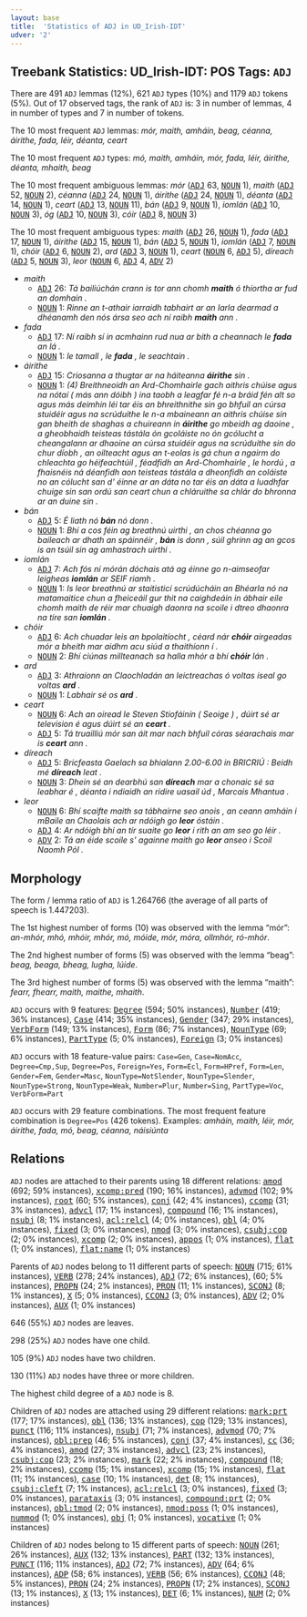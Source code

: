 ```yaml
---
layout: base
title:  'Statistics of ADJ in UD_Irish-IDT'
udver: '2'
---
```


## Treebank Statistics: UD_Irish-IDT: POS Tags: `ADJ`

There are 491 `ADJ` lemmas (12%), 621 `ADJ` types (10%) and 1179 `ADJ` tokens (5%).
Out of 17 observed tags, the rank of `ADJ` is: 3 in number of lemmas, 4 in number of types and 7 in number of tokens.

The 10 most frequent `ADJ` lemmas: <em>mór, maith, amháin, beag, céanna, áirithe, fada, léir, déanta, ceart</em>

The 10 most frequent `ADJ` types:  <em>mó, maith, amháin, mór, fada, léir, áirithe, déanta, mhaith, beag</em>

The 10 most frequent ambiguous lemmas: <em>mór</em> (<tt><a href="ga_idt-pos-ADJ.html">ADJ</a></tt> 63, <tt><a href="ga_idt-pos-NOUN.html">NOUN</a></tt> 1), <em>maith</em> (<tt><a href="ga_idt-pos-ADJ.html">ADJ</a></tt> 52, <tt><a href="ga_idt-pos-NOUN.html">NOUN</a></tt> 2), <em>céanna</em> (<tt><a href="ga_idt-pos-ADJ.html">ADJ</a></tt> 24, <tt><a href="ga_idt-pos-NOUN.html">NOUN</a></tt> 1), <em>áirithe</em> (<tt><a href="ga_idt-pos-ADJ.html">ADJ</a></tt> 24, <tt><a href="ga_idt-pos-NOUN.html">NOUN</a></tt> 1), <em>déanta</em> (<tt><a href="ga_idt-pos-ADJ.html">ADJ</a></tt> 14, <tt><a href="ga_idt-pos-NOUN.html">NOUN</a></tt> 1), <em>ceart</em> (<tt><a href="ga_idt-pos-ADJ.html">ADJ</a></tt> 13, <tt><a href="ga_idt-pos-NOUN.html">NOUN</a></tt> 11), <em>bán</em> (<tt><a href="ga_idt-pos-ADJ.html">ADJ</a></tt> 9, <tt><a href="ga_idt-pos-NOUN.html">NOUN</a></tt> 1), <em>iomlán</em> (<tt><a href="ga_idt-pos-ADJ.html">ADJ</a></tt> 10, <tt><a href="ga_idt-pos-NOUN.html">NOUN</a></tt> 3), <em>óg</em> (<tt><a href="ga_idt-pos-ADJ.html">ADJ</a></tt> 10, <tt><a href="ga_idt-pos-NOUN.html">NOUN</a></tt> 3), <em>cóir</em> (<tt><a href="ga_idt-pos-ADJ.html">ADJ</a></tt> 8, <tt><a href="ga_idt-pos-NOUN.html">NOUN</a></tt> 3)

The 10 most frequent ambiguous types:  <em>maith</em> (<tt><a href="ga_idt-pos-ADJ.html">ADJ</a></tt> 26, <tt><a href="ga_idt-pos-NOUN.html">NOUN</a></tt> 1), <em>fada</em> (<tt><a href="ga_idt-pos-ADJ.html">ADJ</a></tt> 17, <tt><a href="ga_idt-pos-NOUN.html">NOUN</a></tt> 1), <em>áirithe</em> (<tt><a href="ga_idt-pos-ADJ.html">ADJ</a></tt> 15, <tt><a href="ga_idt-pos-NOUN.html">NOUN</a></tt> 1), <em>bán</em> (<tt><a href="ga_idt-pos-ADJ.html">ADJ</a></tt> 5, <tt><a href="ga_idt-pos-NOUN.html">NOUN</a></tt> 1), <em>iomlán</em> (<tt><a href="ga_idt-pos-ADJ.html">ADJ</a></tt> 7, <tt><a href="ga_idt-pos-NOUN.html">NOUN</a></tt> 1), <em>chóir</em> (<tt><a href="ga_idt-pos-ADJ.html">ADJ</a></tt> 6, <tt><a href="ga_idt-pos-NOUN.html">NOUN</a></tt> 2), <em>ard</em> (<tt><a href="ga_idt-pos-ADJ.html">ADJ</a></tt> 3, <tt><a href="ga_idt-pos-NOUN.html">NOUN</a></tt> 1), <em>ceart</em> (<tt><a href="ga_idt-pos-NOUN.html">NOUN</a></tt> 6, <tt><a href="ga_idt-pos-ADJ.html">ADJ</a></tt> 5), <em>díreach</em> (<tt><a href="ga_idt-pos-ADJ.html">ADJ</a></tt> 5, <tt><a href="ga_idt-pos-NOUN.html">NOUN</a></tt> 3), <em>leor</em> (<tt><a href="ga_idt-pos-NOUN.html">NOUN</a></tt> 6, <tt><a href="ga_idt-pos-ADJ.html">ADJ</a></tt> 4, <tt><a href="ga_idt-pos-ADV.html">ADV</a></tt> 2)


* <em>maith</em>
  * <tt><a href="ga_idt-pos-ADJ.html">ADJ</a></tt> 26: <em>Tá bailiúchán crann is tor ann chomh <b>maith</b> ó thíortha ar fud an domhain .</em>
  * <tt><a href="ga_idt-pos-NOUN.html">NOUN</a></tt> 1: <em>Rinne an t-athair iarraidh tabhairt ar an Iarla dearmad a dhéanamh den nós ársa seo ach ní raibh <b>maith</b> ann .</em>
* <em>fada</em>
  * <tt><a href="ga_idt-pos-ADJ.html">ADJ</a></tt> 17: <em>Ní raibh sí in acmhainn rud nua ar bith a cheannach le <b>fada</b> an lá .</em>
  * <tt><a href="ga_idt-pos-NOUN.html">NOUN</a></tt> 1: <em>le tamall , le <b>fada</b> , le seachtain .</em>
* <em>áirithe</em>
  * <tt><a href="ga_idt-pos-ADJ.html">ADJ</a></tt> 15: <em>Criosanna a thugtar ar na háiteanna <b>áirithe</b> sin .</em>
  * <tt><a href="ga_idt-pos-NOUN.html">NOUN</a></tt> 1: <em>(4) Breithneoidh an Ard-Chomhairle gach aithris chúise agus na nótaí ( más ann dóibh ) ina taobh a leagfar fé n-a bráid fén alt so agus más deimhin léi tar éis an bhreithnithe sin go bhfuil an cúrsa stuidéir agus na scrúduithe le n-a mbaineann an aithris chúise sin gan bheith de shaghas a chuireann in <b>áirithe</b> go mbeidh ag daoine , a gheobhaidh teisteas tástála ón gcoláiste no ón gcólucht a cheangalann ar dhaoine an cúrsa stuidéir agus na scrúduithe sin do chur díobh , an oilteacht agus an t-eolas is gá chun a ngairm do chleachta go héifeachtúil , féadfidh an Ard-Chomhairle , le hordú , a fhaisnéis ná déanfidh aon teisteas tástála a dheonfidh an coláiste no an cólucht san d' éinne ar an dáta no tar éis an dáta a luadhfar chuige sin san ordú san ceart chun a chláruithe sa chlár do bhronna ar an duine sin .</em>
* <em>bán</em>
  * <tt><a href="ga_idt-pos-ADJ.html">ADJ</a></tt> 5: <em>É liath nó <b>bán</b> nó donn .</em>
  * <tt><a href="ga_idt-pos-NOUN.html">NOUN</a></tt> 1: <em>Bhí a cos féin ag breathnú uirthi , an chos chéanna go baileach ar dhath an spáinnéir , <b>bán</b> is donn , súil ghrinn ag an gcos is an tsúil sin ag amhastrach uirthi .</em>
* <em>iomlán</em>
  * <tt><a href="ga_idt-pos-ADJ.html">ADJ</a></tt> 7: <em>Ach fós ní mórán dóchais atá ag éinne go n-aimseofar leigheas <b>iomlán</b> ar SEIF riamh .</em>
  * <tt><a href="ga_idt-pos-NOUN.html">NOUN</a></tt> 1: <em>Is leor breathnú ar staitisticí scrúdúcháin an Bhéarla nó na matamaitice chun a fheiceáil gur thit na caighdeáin in ábhair eile chomh maith de réir mar chuaigh daonra na scoile i dtreo dhaonra na tíre san <b>iomlán</b> .</em>
* <em>chóir</em>
  * <tt><a href="ga_idt-pos-ADJ.html">ADJ</a></tt> 6: <em>Ach chuadar leis an bpolaitíocht , céard nár <b>chóir</b> airgeadas mór a bheith mar aidhm acu siúd a thaithíonn í .</em>
  * <tt><a href="ga_idt-pos-NOUN.html">NOUN</a></tt> 2: <em>Bhí ciúnas millteanach sa halla mhór a bhí <b>chóir</b> lán .</em>
* <em>ard</em>
  * <tt><a href="ga_idt-pos-ADJ.html">ADJ</a></tt> 3: <em>Athraíonn an Claochladán an leictreachas ó voltas íseal go voltas <b>ard</b> .</em>
  * <tt><a href="ga_idt-pos-NOUN.html">NOUN</a></tt> 1: <em>Labhair sé os <b>ard</b> .</em>
* <em>ceart</em>
  * <tt><a href="ga_idt-pos-NOUN.html">NOUN</a></tt> 6: <em>Ach an oiread le Steven Stiofáinín ( Seoige ) , dúirt sé ar television é agus dúirt sé an <b>ceart</b> .</em>
  * <tt><a href="ga_idt-pos-ADJ.html">ADJ</a></tt> 5: <em>Tá truailliú mór san áit mar nach bhfuil córas séarachais mar is <b>ceart</b> ann .</em>
* <em>díreach</em>
  * <tt><a href="ga_idt-pos-ADJ.html">ADJ</a></tt> 5: <em>Bricfeasta Gaelach sa bhialann 2.00-6.00 in BRICRIÚ : Beidh mé <b>díreach</b> leat .</em>
  * <tt><a href="ga_idt-pos-NOUN.html">NOUN</a></tt> 3: <em>Dhein sé an dearbhú san <b>díreach</b> mar a chonaic sé sa leabhar é , déanta i ndiaidh an ridire uasail úd , Marcais Mhantua .</em>
* <em>leor</em>
  * <tt><a href="ga_idt-pos-NOUN.html">NOUN</a></tt> 6: <em>Bhí scaifte maith sa tábhairne seo anois , an ceann amháin i mBaile an Chaolais ach ar ndóigh go <b>leor</b> óstáin .</em>
  * <tt><a href="ga_idt-pos-ADJ.html">ADJ</a></tt> 4: <em>Ar ndóigh bhí an tír suaite go <b>leor</b> i rith an am seo go léir .</em>
  * <tt><a href="ga_idt-pos-ADV.html">ADV</a></tt> 2: <em>Tá an éide scoile s' againne maith go <b>leor</b> anseo i Scoil Naomh Pól .</em>

## Morphology

The form / lemma ratio of `ADJ` is 1.264766 (the average of all parts of speech is 1.447203).

The 1st highest number of forms (10) was observed with the lemma “mór”: <em>an-mhór, mhó, mhóir, mhór, mó, móide, mór, móra, ollmhór, ró-mhór</em>.

The 2nd highest number of forms (5) was observed with the lemma “beag”: <em>beag, beaga, bheag, lugha, lúide</em>.

The 3rd highest number of forms (5) was observed with the lemma “maith”: <em>fearr, fhearr, maith, maithe, mhaith</em>.

`ADJ` occurs with 9 features: <tt><a href="ga_idt-feat-Degree.html">Degree</a></tt> (594; 50% instances), <tt><a href="ga_idt-feat-Number.html">Number</a></tt> (419; 36% instances), <tt><a href="ga_idt-feat-Case.html">Case</a></tt> (414; 35% instances), <tt><a href="ga_idt-feat-Gender.html">Gender</a></tt> (347; 29% instances), <tt><a href="ga_idt-feat-VerbForm.html">VerbForm</a></tt> (149; 13% instances), <tt><a href="ga_idt-feat-Form.html">Form</a></tt> (86; 7% instances), <tt><a href="ga_idt-feat-NounType.html">NounType</a></tt> (69; 6% instances), <tt><a href="ga_idt-feat-PartType.html">PartType</a></tt> (5; 0% instances), <tt><a href="ga_idt-feat-Foreign.html">Foreign</a></tt> (3; 0% instances)

`ADJ` occurs with 18 feature-value pairs: `Case=Gen`, `Case=NomAcc`, `Degree=Cmp,Sup`, `Degree=Pos`, `Foreign=Yes`, `Form=Ecl`, `Form=HPref`, `Form=Len`, `Gender=Fem`, `Gender=Masc`, `NounType=NotSlender`, `NounType=Slender`, `NounType=Strong`, `NounType=Weak`, `Number=Plur`, `Number=Sing`, `PartType=Voc`, `VerbForm=Part`

`ADJ` occurs with 29 feature combinations.
The most frequent feature combination is `Degree=Pos` (426 tokens).
Examples: <em>amháin, maith, léir, mór, áirithe, fada, mó, beag, céanna, náisiúnta</em>


## Relations

`ADJ` nodes are attached to their parents using 18 different relations: <tt><a href="ga_idt-dep-amod.html">amod</a></tt> (692; 59% instances), <tt><a href="ga_idt-dep-xcomp-pred.html">xcomp:pred</a></tt> (190; 16% instances), <tt><a href="ga_idt-dep-advmod.html">advmod</a></tt> (102; 9% instances), <tt><a href="ga_idt-dep-root.html">root</a></tt> (60; 5% instances), <tt><a href="ga_idt-dep-conj.html">conj</a></tt> (42; 4% instances), <tt><a href="ga_idt-dep-ccomp.html">ccomp</a></tt> (31; 3% instances), <tt><a href="ga_idt-dep-advcl.html">advcl</a></tt> (17; 1% instances), <tt><a href="ga_idt-dep-compound.html">compound</a></tt> (16; 1% instances), <tt><a href="ga_idt-dep-nsubj.html">nsubj</a></tt> (8; 1% instances), <tt><a href="ga_idt-dep-acl-relcl.html">acl:relcl</a></tt> (4; 0% instances), <tt><a href="ga_idt-dep-obl.html">obl</a></tt> (4; 0% instances), <tt><a href="ga_idt-dep-fixed.html">fixed</a></tt> (3; 0% instances), <tt><a href="ga_idt-dep-nmod.html">nmod</a></tt> (3; 0% instances), <tt><a href="ga_idt-dep-csubj-cop.html">csubj:cop</a></tt> (2; 0% instances), <tt><a href="ga_idt-dep-xcomp.html">xcomp</a></tt> (2; 0% instances), <tt><a href="ga_idt-dep-appos.html">appos</a></tt> (1; 0% instances), <tt><a href="ga_idt-dep-flat.html">flat</a></tt> (1; 0% instances), <tt><a href="ga_idt-dep-flat-name.html">flat:name</a></tt> (1; 0% instances)

Parents of `ADJ` nodes belong to 11 different parts of speech: <tt><a href="ga_idt-pos-NOUN.html">NOUN</a></tt> (715; 61% instances), <tt><a href="ga_idt-pos-VERB.html">VERB</a></tt> (278; 24% instances), <tt><a href="ga_idt-pos-ADJ.html">ADJ</a></tt> (72; 6% instances),  (60; 5% instances), <tt><a href="ga_idt-pos-PROPN.html">PROPN</a></tt> (24; 2% instances), <tt><a href="ga_idt-pos-PRON.html">PRON</a></tt> (11; 1% instances), <tt><a href="ga_idt-pos-SCONJ.html">SCONJ</a></tt> (8; 1% instances), <tt><a href="ga_idt-pos-X.html">X</a></tt> (5; 0% instances), <tt><a href="ga_idt-pos-CCONJ.html">CCONJ</a></tt> (3; 0% instances), <tt><a href="ga_idt-pos-ADV.html">ADV</a></tt> (2; 0% instances), <tt><a href="ga_idt-pos-AUX.html">AUX</a></tt> (1; 0% instances)

646 (55%) `ADJ` nodes are leaves.

298 (25%) `ADJ` nodes have one child.

105 (9%) `ADJ` nodes have two children.

130 (11%) `ADJ` nodes have three or more children.

The highest child degree of a `ADJ` node is 8.

Children of `ADJ` nodes are attached using 29 different relations: <tt><a href="ga_idt-dep-mark-prt.html">mark:prt</a></tt> (177; 17% instances), <tt><a href="ga_idt-dep-obl.html">obl</a></tt> (136; 13% instances), <tt><a href="ga_idt-dep-cop.html">cop</a></tt> (129; 13% instances), <tt><a href="ga_idt-dep-punct.html">punct</a></tt> (116; 11% instances), <tt><a href="ga_idt-dep-nsubj.html">nsubj</a></tt> (71; 7% instances), <tt><a href="ga_idt-dep-advmod.html">advmod</a></tt> (70; 7% instances), <tt><a href="ga_idt-dep-obl-prep.html">obl:prep</a></tt> (46; 5% instances), <tt><a href="ga_idt-dep-conj.html">conj</a></tt> (37; 4% instances), <tt><a href="ga_idt-dep-cc.html">cc</a></tt> (36; 4% instances), <tt><a href="ga_idt-dep-amod.html">amod</a></tt> (27; 3% instances), <tt><a href="ga_idt-dep-advcl.html">advcl</a></tt> (23; 2% instances), <tt><a href="ga_idt-dep-csubj-cop.html">csubj:cop</a></tt> (23; 2% instances), <tt><a href="ga_idt-dep-mark.html">mark</a></tt> (22; 2% instances), <tt><a href="ga_idt-dep-compound.html">compound</a></tt> (18; 2% instances), <tt><a href="ga_idt-dep-ccomp.html">ccomp</a></tt> (15; 1% instances), <tt><a href="ga_idt-dep-xcomp.html">xcomp</a></tt> (15; 1% instances), <tt><a href="ga_idt-dep-flat.html">flat</a></tt> (11; 1% instances), <tt><a href="ga_idt-dep-case.html">case</a></tt> (10; 1% instances), <tt><a href="ga_idt-dep-det.html">det</a></tt> (8; 1% instances), <tt><a href="ga_idt-dep-csubj-cleft.html">csubj:cleft</a></tt> (7; 1% instances), <tt><a href="ga_idt-dep-acl-relcl.html">acl:relcl</a></tt> (3; 0% instances), <tt><a href="ga_idt-dep-fixed.html">fixed</a></tt> (3; 0% instances), <tt><a href="ga_idt-dep-parataxis.html">parataxis</a></tt> (3; 0% instances), <tt><a href="ga_idt-dep-compound-prt.html">compound:prt</a></tt> (2; 0% instances), <tt><a href="ga_idt-dep-obl-tmod.html">obl:tmod</a></tt> (2; 0% instances), <tt><a href="ga_idt-dep-nmod-poss.html">nmod:poss</a></tt> (1; 0% instances), <tt><a href="ga_idt-dep-nummod.html">nummod</a></tt> (1; 0% instances), <tt><a href="ga_idt-dep-obj.html">obj</a></tt> (1; 0% instances), <tt><a href="ga_idt-dep-vocative.html">vocative</a></tt> (1; 0% instances)

Children of `ADJ` nodes belong to 15 different parts of speech: <tt><a href="ga_idt-pos-NOUN.html">NOUN</a></tt> (261; 26% instances), <tt><a href="ga_idt-pos-AUX.html">AUX</a></tt> (132; 13% instances), <tt><a href="ga_idt-pos-PART.html">PART</a></tt> (132; 13% instances), <tt><a href="ga_idt-pos-PUNCT.html">PUNCT</a></tt> (116; 11% instances), <tt><a href="ga_idt-pos-ADJ.html">ADJ</a></tt> (72; 7% instances), <tt><a href="ga_idt-pos-ADV.html">ADV</a></tt> (64; 6% instances), <tt><a href="ga_idt-pos-ADP.html">ADP</a></tt> (58; 6% instances), <tt><a href="ga_idt-pos-VERB.html">VERB</a></tt> (56; 6% instances), <tt><a href="ga_idt-pos-CCONJ.html">CCONJ</a></tt> (48; 5% instances), <tt><a href="ga_idt-pos-PRON.html">PRON</a></tt> (24; 2% instances), <tt><a href="ga_idt-pos-PROPN.html">PROPN</a></tt> (17; 2% instances), <tt><a href="ga_idt-pos-SCONJ.html">SCONJ</a></tt> (13; 1% instances), <tt><a href="ga_idt-pos-X.html">X</a></tt> (13; 1% instances), <tt><a href="ga_idt-pos-DET.html">DET</a></tt> (6; 1% instances), <tt><a href="ga_idt-pos-NUM.html">NUM</a></tt> (2; 0% instances)

